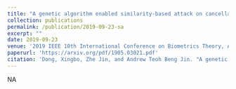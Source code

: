 ```yaml
---
title: "A genetic algorithm enabled similarity-based attack on cancellable biometrics"
collection: publications
permalink: /publication/2019-09-23-sa
excerpt: ""
date: 2019-09-23
venue: '2019 IEEE 10th International Conference on Biometrics Theory, Applications and Systems (BTAS)'
paperurl: 'https://arxiv.org/pdf/1905.03021.pdf'
citation: 'Dong, Xingbo, Zhe Jin, and Andrew Teoh Beng Jin. "A genetic algorithm enabled similarity-based attack on cancellable biometrics." In 2019 IEEE 10th International Conference on Biometrics Theory, Applications and Systems (BTAS), pp. 1-8. IEEE, 2019.'
---
```



NA